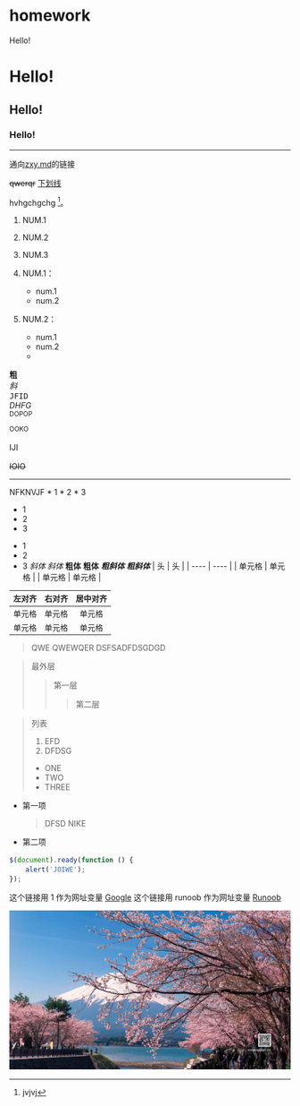 # homework
 Hello! 
# Hello! 
## Hello! 
### Hello! 
--------------------
通向[zxy.md](https://github.com/dfhuhfi/resgc/blob/main/zxy.md)的链接


~~qwerqr~~
<u>下划线</u>

hvhgchgchg [^RUNOOB]。

[^RUNOOB]: jvjvj

1. NUM.1
2. NUM.2
3. NUM.3

1. NUM.1：
    - num.1
    - num.2
2. NUM.2：
    - num.1
    - num.2
    - 
<b>粗</b>  
<i>斜</i>  
<kbd>JFID</kbd>   
<em>DHFG</em>  
<sup>DOPOP</sup>  
<sub>OOKO</sub>  
<br>IJI</br>  
<del>IOIO</del>  
<hr/>NFKNVJF
* 1
* 2
* 3

+ 1
+ 2
+ 3


- 1
- 2
- 3
*斜体*
_斜体_
**粗体**
__粗体__
***粗斜体***
___粗斜体___
|  头   | 头  |
|  ----  | ----  |
| 单元格  | 单元格 |
| 单元格  | 单元格 |

| 左对齐 | 右对齐 | 居中对齐 |
| :-----| ----: | :----: |
| 单元格 | 单元格 | 单元格 |
| 单元格 | 单元格 | 单元格 |


> QWE
> QWEWQER
> DSFSADFDSGDGD

> 最外层
> > 第一层
> > > 第二层

> 列表
> 1. EFD
> 2. DFDSG
> + ONE
> + TWO
> + THREE

* 第一项
    > DFSD
    > NIKE
* 第二项

```javascript
$(document).ready(function () {
    alert('JOIWE');
});
```

这个链接用 1 作为网址变量 [Google][1]
这个链接用 runoob 作为网址变量 [Runoob][runoob]


  [1]: http://www.google.com/
  [runoob]: http://www.runoob.com/

![qwefdsfsa](https://github.com/dfhuhfi/resgc/blob/main/8514135.jpg)


